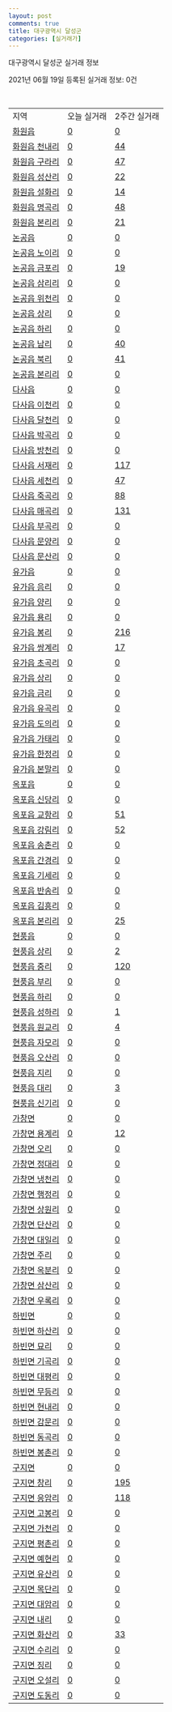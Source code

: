```yaml
---
layout: post
comments: true
title: 대구광역시 달성군
categories: [실거래가]
---
```


대구광역시 달성군 실거래 정보

2021년 06월 19일 등록된 실거래 정보: 0건

<script type="text/javascript">
  google.charts.load('current', {'packages':['corechart']});
  google.charts.setOnLoadCallback(drawChart);

  function drawChart() {
    var data = google.visualization.arrayToDataTable([['거래일', '매매', '전월세', '전매'], ['2021-02', 0, 17, 0], ['2021-03', 22, 79, 5], ['2021-04', 205, 178, 68], ['2021-05', 326, 294, 138], ['2021-06', 69, 104, 23]]);

    var options = {
      title: '최근 유형별 거래량 추이',
      legend: { position: 'bottom' }
    };

    var chart = new google.visualization.LineChart(document.getElementById('columnchart_material'));
    chart.draw(data, (options));
  }
</script>

<div id="columnchart_material" style="width: 450px; margin-left: -35px"></div>
<br>
<table class="sortable">
  <tr>
    <td>지역</td>
    <td>오늘 실거래</td>
    <td>2주간 실거래</td>
  </tr>

  
  <tr class="item">
    <td><a href="2771025000.html">화원읍</a></td>
    <td><a href="2771025000.html">0</a></td>
    <td><a href="2771025000.html">0</a></td>
  </tr>
    

  <tr class="item">
    <td><a href="2771025021.html">화원읍 천내리</a></td>
    <td><a href="2771025021.html">0</a></td>
    <td><a href="2771025021.html">44</a></td>
  </tr>
    

  <tr class="item">
    <td><a href="2771025022.html">화원읍 구라리</a></td>
    <td><a href="2771025022.html">0</a></td>
    <td><a href="2771025022.html">47</a></td>
  </tr>
    

  <tr class="item">
    <td><a href="2771025023.html">화원읍 성산리</a></td>
    <td><a href="2771025023.html">0</a></td>
    <td><a href="2771025023.html">22</a></td>
  </tr>
    

  <tr class="item">
    <td><a href="2771025024.html">화원읍 설화리</a></td>
    <td><a href="2771025024.html">0</a></td>
    <td><a href="2771025024.html">14</a></td>
  </tr>
    

  <tr class="item">
    <td><a href="2771025025.html">화원읍 명곡리</a></td>
    <td><a href="2771025025.html">0</a></td>
    <td><a href="2771025025.html">48</a></td>
  </tr>
    

  <tr class="item">
    <td><a href="2771025026.html">화원읍 본리리</a></td>
    <td><a href="2771025026.html">0</a></td>
    <td><a href="2771025026.html">21</a></td>
  </tr>
    

  <tr class="item">
    <td><a href="2771025300.html">논공읍</a></td>
    <td><a href="2771025300.html">0</a></td>
    <td><a href="2771025300.html">0</a></td>
  </tr>
    

  <tr class="item">
    <td><a href="2771025321.html">논공읍 노이리</a></td>
    <td><a href="2771025321.html">0</a></td>
    <td><a href="2771025321.html">0</a></td>
  </tr>
    

  <tr class="item">
    <td><a href="2771025322.html">논공읍 금포리</a></td>
    <td><a href="2771025322.html">0</a></td>
    <td><a href="2771025322.html">19</a></td>
  </tr>
    

  <tr class="item">
    <td><a href="2771025323.html">논공읍 삼리리</a></td>
    <td><a href="2771025323.html">0</a></td>
    <td><a href="2771025323.html">0</a></td>
  </tr>
    

  <tr class="item">
    <td><a href="2771025324.html">논공읍 위천리</a></td>
    <td><a href="2771025324.html">0</a></td>
    <td><a href="2771025324.html">0</a></td>
  </tr>
    

  <tr class="item">
    <td><a href="2771025325.html">논공읍 상리</a></td>
    <td><a href="2771025325.html">0</a></td>
    <td><a href="2771025325.html">0</a></td>
  </tr>
    

  <tr class="item">
    <td><a href="2771025326.html">논공읍 하리</a></td>
    <td><a href="2771025326.html">0</a></td>
    <td><a href="2771025326.html">0</a></td>
  </tr>
    

  <tr class="item">
    <td><a href="2771025327.html">논공읍 남리</a></td>
    <td><a href="2771025327.html">0</a></td>
    <td><a href="2771025327.html">40</a></td>
  </tr>
    

  <tr class="item">
    <td><a href="2771025328.html">논공읍 북리</a></td>
    <td><a href="2771025328.html">0</a></td>
    <td><a href="2771025328.html">41</a></td>
  </tr>
    

  <tr class="item">
    <td><a href="2771025329.html">논공읍 본리리</a></td>
    <td><a href="2771025329.html">0</a></td>
    <td><a href="2771025329.html">0</a></td>
  </tr>
    

  <tr class="item">
    <td><a href="2771025600.html">다사읍</a></td>
    <td><a href="2771025600.html">0</a></td>
    <td><a href="2771025600.html">0</a></td>
  </tr>
    

  <tr class="item">
    <td><a href="2771025621.html">다사읍 이천리</a></td>
    <td><a href="2771025621.html">0</a></td>
    <td><a href="2771025621.html">0</a></td>
  </tr>
    

  <tr class="item">
    <td><a href="2771025622.html">다사읍 달천리</a></td>
    <td><a href="2771025622.html">0</a></td>
    <td><a href="2771025622.html">0</a></td>
  </tr>
    

  <tr class="item">
    <td><a href="2771025623.html">다사읍 박곡리</a></td>
    <td><a href="2771025623.html">0</a></td>
    <td><a href="2771025623.html">0</a></td>
  </tr>
    

  <tr class="item">
    <td><a href="2771025624.html">다사읍 방천리</a></td>
    <td><a href="2771025624.html">0</a></td>
    <td><a href="2771025624.html">0</a></td>
  </tr>
    

  <tr class="item">
    <td><a href="2771025625.html">다사읍 서재리</a></td>
    <td><a href="2771025625.html">0</a></td>
    <td><a href="2771025625.html">117</a></td>
  </tr>
    

  <tr class="item">
    <td><a href="2771025626.html">다사읍 세천리</a></td>
    <td><a href="2771025626.html">0</a></td>
    <td><a href="2771025626.html">47</a></td>
  </tr>
    

  <tr class="item">
    <td><a href="2771025627.html">다사읍 죽곡리</a></td>
    <td><a href="2771025627.html">0</a></td>
    <td><a href="2771025627.html">88</a></td>
  </tr>
    

  <tr class="item">
    <td><a href="2771025628.html">다사읍 매곡리</a></td>
    <td><a href="2771025628.html">0</a></td>
    <td><a href="2771025628.html">131</a></td>
  </tr>
    

  <tr class="item">
    <td><a href="2771025629.html">다사읍 부곡리</a></td>
    <td><a href="2771025629.html">0</a></td>
    <td><a href="2771025629.html">0</a></td>
  </tr>
    

  <tr class="item">
    <td><a href="2771025630.html">다사읍 문양리</a></td>
    <td><a href="2771025630.html">0</a></td>
    <td><a href="2771025630.html">0</a></td>
  </tr>
    

  <tr class="item">
    <td><a href="2771025631.html">다사읍 문산리</a></td>
    <td><a href="2771025631.html">0</a></td>
    <td><a href="2771025631.html">0</a></td>
  </tr>
    

  <tr class="item">
    <td><a href="2771025900.html">유가읍</a></td>
    <td><a href="2771025900.html">0</a></td>
    <td><a href="2771025900.html">0</a></td>
  </tr>
    

  <tr class="item">
    <td><a href="2771025921.html">유가읍 음리</a></td>
    <td><a href="2771025921.html">0</a></td>
    <td><a href="2771025921.html">0</a></td>
  </tr>
    

  <tr class="item">
    <td><a href="2771025922.html">유가읍 양리</a></td>
    <td><a href="2771025922.html">0</a></td>
    <td><a href="2771025922.html">0</a></td>
  </tr>
    

  <tr class="item">
    <td><a href="2771025923.html">유가읍 용리</a></td>
    <td><a href="2771025923.html">0</a></td>
    <td><a href="2771025923.html">0</a></td>
  </tr>
    

  <tr class="item">
    <td><a href="2771025924.html">유가읍 봉리</a></td>
    <td><a href="2771025924.html">0</a></td>
    <td><a href="2771025924.html">216</a></td>
  </tr>
    

  <tr class="item">
    <td><a href="2771025925.html">유가읍 쌍계리</a></td>
    <td><a href="2771025925.html">0</a></td>
    <td><a href="2771025925.html">17</a></td>
  </tr>
    

  <tr class="item">
    <td><a href="2771025926.html">유가읍 초곡리</a></td>
    <td><a href="2771025926.html">0</a></td>
    <td><a href="2771025926.html">0</a></td>
  </tr>
    

  <tr class="item">
    <td><a href="2771025927.html">유가읍 상리</a></td>
    <td><a href="2771025927.html">0</a></td>
    <td><a href="2771025927.html">0</a></td>
  </tr>
    

  <tr class="item">
    <td><a href="2771025928.html">유가읍 금리</a></td>
    <td><a href="2771025928.html">0</a></td>
    <td><a href="2771025928.html">0</a></td>
  </tr>
    

  <tr class="item">
    <td><a href="2771025929.html">유가읍 유곡리</a></td>
    <td><a href="2771025929.html">0</a></td>
    <td><a href="2771025929.html">0</a></td>
  </tr>
    

  <tr class="item">
    <td><a href="2771025930.html">유가읍 도의리</a></td>
    <td><a href="2771025930.html">0</a></td>
    <td><a href="2771025930.html">0</a></td>
  </tr>
    

  <tr class="item">
    <td><a href="2771025931.html">유가읍 가태리</a></td>
    <td><a href="2771025931.html">0</a></td>
    <td><a href="2771025931.html">0</a></td>
  </tr>
    

  <tr class="item">
    <td><a href="2771025932.html">유가읍 한정리</a></td>
    <td><a href="2771025932.html">0</a></td>
    <td><a href="2771025932.html">0</a></td>
  </tr>
    

  <tr class="item">
    <td><a href="2771025933.html">유가읍 본말리</a></td>
    <td><a href="2771025933.html">0</a></td>
    <td><a href="2771025933.html">0</a></td>
  </tr>
    

  <tr class="item">
    <td><a href="2771026200.html">옥포읍</a></td>
    <td><a href="2771026200.html">0</a></td>
    <td><a href="2771026200.html">0</a></td>
  </tr>
    

  <tr class="item">
    <td><a href="2771026221.html">옥포읍 신당리</a></td>
    <td><a href="2771026221.html">0</a></td>
    <td><a href="2771026221.html">0</a></td>
  </tr>
    

  <tr class="item">
    <td><a href="2771026222.html">옥포읍 교항리</a></td>
    <td><a href="2771026222.html">0</a></td>
    <td><a href="2771026222.html">51</a></td>
  </tr>
    

  <tr class="item">
    <td><a href="2771026223.html">옥포읍 강림리</a></td>
    <td><a href="2771026223.html">0</a></td>
    <td><a href="2771026223.html">52</a></td>
  </tr>
    

  <tr class="item">
    <td><a href="2771026224.html">옥포읍 송촌리</a></td>
    <td><a href="2771026224.html">0</a></td>
    <td><a href="2771026224.html">0</a></td>
  </tr>
    

  <tr class="item">
    <td><a href="2771026225.html">옥포읍 간경리</a></td>
    <td><a href="2771026225.html">0</a></td>
    <td><a href="2771026225.html">0</a></td>
  </tr>
    

  <tr class="item">
    <td><a href="2771026226.html">옥포읍 기세리</a></td>
    <td><a href="2771026226.html">0</a></td>
    <td><a href="2771026226.html">0</a></td>
  </tr>
    

  <tr class="item">
    <td><a href="2771026227.html">옥포읍 반송리</a></td>
    <td><a href="2771026227.html">0</a></td>
    <td><a href="2771026227.html">0</a></td>
  </tr>
    

  <tr class="item">
    <td><a href="2771026228.html">옥포읍 김흥리</a></td>
    <td><a href="2771026228.html">0</a></td>
    <td><a href="2771026228.html">0</a></td>
  </tr>
    

  <tr class="item">
    <td><a href="2771026229.html">옥포읍 본리리</a></td>
    <td><a href="2771026229.html">0</a></td>
    <td><a href="2771026229.html">25</a></td>
  </tr>
    

  <tr class="item">
    <td><a href="2771026500.html">현풍읍</a></td>
    <td><a href="2771026500.html">0</a></td>
    <td><a href="2771026500.html">0</a></td>
  </tr>
    

  <tr class="item">
    <td><a href="2771026521.html">현풍읍 상리</a></td>
    <td><a href="2771026521.html">0</a></td>
    <td><a href="2771026521.html">2</a></td>
  </tr>
    

  <tr class="item">
    <td><a href="2771026522.html">현풍읍 중리</a></td>
    <td><a href="2771026522.html">0</a></td>
    <td><a href="2771026522.html">120</a></td>
  </tr>
    

  <tr class="item">
    <td><a href="2771026523.html">현풍읍 부리</a></td>
    <td><a href="2771026523.html">0</a></td>
    <td><a href="2771026523.html">0</a></td>
  </tr>
    

  <tr class="item">
    <td><a href="2771026524.html">현풍읍 하리</a></td>
    <td><a href="2771026524.html">0</a></td>
    <td><a href="2771026524.html">0</a></td>
  </tr>
    

  <tr class="item">
    <td><a href="2771026525.html">현풍읍 성하리</a></td>
    <td><a href="2771026525.html">0</a></td>
    <td><a href="2771026525.html">1</a></td>
  </tr>
    

  <tr class="item">
    <td><a href="2771026526.html">현풍읍 원교리</a></td>
    <td><a href="2771026526.html">0</a></td>
    <td><a href="2771026526.html">4</a></td>
  </tr>
    

  <tr class="item">
    <td><a href="2771026527.html">현풍읍 자모리</a></td>
    <td><a href="2771026527.html">0</a></td>
    <td><a href="2771026527.html">0</a></td>
  </tr>
    

  <tr class="item">
    <td><a href="2771026528.html">현풍읍 오산리</a></td>
    <td><a href="2771026528.html">0</a></td>
    <td><a href="2771026528.html">0</a></td>
  </tr>
    

  <tr class="item">
    <td><a href="2771026529.html">현풍읍 지리</a></td>
    <td><a href="2771026529.html">0</a></td>
    <td><a href="2771026529.html">0</a></td>
  </tr>
    

  <tr class="item">
    <td><a href="2771026530.html">현풍읍 대리</a></td>
    <td><a href="2771026530.html">0</a></td>
    <td><a href="2771026530.html">3</a></td>
  </tr>
    

  <tr class="item">
    <td><a href="2771026531.html">현풍읍 신기리</a></td>
    <td><a href="2771026531.html">0</a></td>
    <td><a href="2771026531.html">0</a></td>
  </tr>
    

  <tr class="item">
    <td><a href="2771031000.html">가창면</a></td>
    <td><a href="2771031000.html">0</a></td>
    <td><a href="2771031000.html">0</a></td>
  </tr>
    

  <tr class="item">
    <td><a href="2771031021.html">가창면 용계리</a></td>
    <td><a href="2771031021.html">0</a></td>
    <td><a href="2771031021.html">12</a></td>
  </tr>
    

  <tr class="item">
    <td><a href="2771031022.html">가창면 오리</a></td>
    <td><a href="2771031022.html">0</a></td>
    <td><a href="2771031022.html">0</a></td>
  </tr>
    

  <tr class="item">
    <td><a href="2771031023.html">가창면 정대리</a></td>
    <td><a href="2771031023.html">0</a></td>
    <td><a href="2771031023.html">0</a></td>
  </tr>
    

  <tr class="item">
    <td><a href="2771031024.html">가창면 냉천리</a></td>
    <td><a href="2771031024.html">0</a></td>
    <td><a href="2771031024.html">0</a></td>
  </tr>
    

  <tr class="item">
    <td><a href="2771031025.html">가창면 행정리</a></td>
    <td><a href="2771031025.html">0</a></td>
    <td><a href="2771031025.html">0</a></td>
  </tr>
    

  <tr class="item">
    <td><a href="2771031026.html">가창면 상원리</a></td>
    <td><a href="2771031026.html">0</a></td>
    <td><a href="2771031026.html">0</a></td>
  </tr>
    

  <tr class="item">
    <td><a href="2771031027.html">가창면 단산리</a></td>
    <td><a href="2771031027.html">0</a></td>
    <td><a href="2771031027.html">0</a></td>
  </tr>
    

  <tr class="item">
    <td><a href="2771031028.html">가창면 대일리</a></td>
    <td><a href="2771031028.html">0</a></td>
    <td><a href="2771031028.html">0</a></td>
  </tr>
    

  <tr class="item">
    <td><a href="2771031029.html">가창면 주리</a></td>
    <td><a href="2771031029.html">0</a></td>
    <td><a href="2771031029.html">0</a></td>
  </tr>
    

  <tr class="item">
    <td><a href="2771031030.html">가창면 옥분리</a></td>
    <td><a href="2771031030.html">0</a></td>
    <td><a href="2771031030.html">0</a></td>
  </tr>
    

  <tr class="item">
    <td><a href="2771031031.html">가창면 삼산리</a></td>
    <td><a href="2771031031.html">0</a></td>
    <td><a href="2771031031.html">0</a></td>
  </tr>
    

  <tr class="item">
    <td><a href="2771031032.html">가창면 우록리</a></td>
    <td><a href="2771031032.html">0</a></td>
    <td><a href="2771031032.html">0</a></td>
  </tr>
    

  <tr class="item">
    <td><a href="2771033000.html">하빈면</a></td>
    <td><a href="2771033000.html">0</a></td>
    <td><a href="2771033000.html">0</a></td>
  </tr>
    

  <tr class="item">
    <td><a href="2771033021.html">하빈면 하산리</a></td>
    <td><a href="2771033021.html">0</a></td>
    <td><a href="2771033021.html">0</a></td>
  </tr>
    

  <tr class="item">
    <td><a href="2771033022.html">하빈면 묘리</a></td>
    <td><a href="2771033022.html">0</a></td>
    <td><a href="2771033022.html">0</a></td>
  </tr>
    

  <tr class="item">
    <td><a href="2771033023.html">하빈면 기곡리</a></td>
    <td><a href="2771033023.html">0</a></td>
    <td><a href="2771033023.html">0</a></td>
  </tr>
    

  <tr class="item">
    <td><a href="2771033024.html">하빈면 대평리</a></td>
    <td><a href="2771033024.html">0</a></td>
    <td><a href="2771033024.html">0</a></td>
  </tr>
    

  <tr class="item">
    <td><a href="2771033025.html">하빈면 무등리</a></td>
    <td><a href="2771033025.html">0</a></td>
    <td><a href="2771033025.html">0</a></td>
  </tr>
    

  <tr class="item">
    <td><a href="2771033026.html">하빈면 현내리</a></td>
    <td><a href="2771033026.html">0</a></td>
    <td><a href="2771033026.html">0</a></td>
  </tr>
    

  <tr class="item">
    <td><a href="2771033027.html">하빈면 감문리</a></td>
    <td><a href="2771033027.html">0</a></td>
    <td><a href="2771033027.html">0</a></td>
  </tr>
    

  <tr class="item">
    <td><a href="2771033028.html">하빈면 동곡리</a></td>
    <td><a href="2771033028.html">0</a></td>
    <td><a href="2771033028.html">0</a></td>
  </tr>
    

  <tr class="item">
    <td><a href="2771033029.html">하빈면 봉촌리</a></td>
    <td><a href="2771033029.html">0</a></td>
    <td><a href="2771033029.html">0</a></td>
  </tr>
    

  <tr class="item">
    <td><a href="2771038000.html">구지면</a></td>
    <td><a href="2771038000.html">0</a></td>
    <td><a href="2771038000.html">0</a></td>
  </tr>
    

  <tr class="item">
    <td><a href="2771038021.html">구지면 창리</a></td>
    <td><a href="2771038021.html">0</a></td>
    <td><a href="2771038021.html">195</a></td>
  </tr>
    

  <tr class="item">
    <td><a href="2771038022.html">구지면 응암리</a></td>
    <td><a href="2771038022.html">0</a></td>
    <td><a href="2771038022.html">118</a></td>
  </tr>
    

  <tr class="item">
    <td><a href="2771038023.html">구지면 고봉리</a></td>
    <td><a href="2771038023.html">0</a></td>
    <td><a href="2771038023.html">0</a></td>
  </tr>
    

  <tr class="item">
    <td><a href="2771038024.html">구지면 가천리</a></td>
    <td><a href="2771038024.html">0</a></td>
    <td><a href="2771038024.html">0</a></td>
  </tr>
    

  <tr class="item">
    <td><a href="2771038025.html">구지면 평촌리</a></td>
    <td><a href="2771038025.html">0</a></td>
    <td><a href="2771038025.html">0</a></td>
  </tr>
    

  <tr class="item">
    <td><a href="2771038026.html">구지면 예현리</a></td>
    <td><a href="2771038026.html">0</a></td>
    <td><a href="2771038026.html">0</a></td>
  </tr>
    

  <tr class="item">
    <td><a href="2771038027.html">구지면 유산리</a></td>
    <td><a href="2771038027.html">0</a></td>
    <td><a href="2771038027.html">0</a></td>
  </tr>
    

  <tr class="item">
    <td><a href="2771038028.html">구지면 목단리</a></td>
    <td><a href="2771038028.html">0</a></td>
    <td><a href="2771038028.html">0</a></td>
  </tr>
    

  <tr class="item">
    <td><a href="2771038029.html">구지면 대암리</a></td>
    <td><a href="2771038029.html">0</a></td>
    <td><a href="2771038029.html">0</a></td>
  </tr>
    

  <tr class="item">
    <td><a href="2771038030.html">구지면 내리</a></td>
    <td><a href="2771038030.html">0</a></td>
    <td><a href="2771038030.html">0</a></td>
  </tr>
    

  <tr class="item">
    <td><a href="2771038031.html">구지면 화산리</a></td>
    <td><a href="2771038031.html">0</a></td>
    <td><a href="2771038031.html">33</a></td>
  </tr>
    

  <tr class="item">
    <td><a href="2771038032.html">구지면 수리리</a></td>
    <td><a href="2771038032.html">0</a></td>
    <td><a href="2771038032.html">0</a></td>
  </tr>
    

  <tr class="item">
    <td><a href="2771038033.html">구지면 징리</a></td>
    <td><a href="2771038033.html">0</a></td>
    <td><a href="2771038033.html">0</a></td>
  </tr>
    

  <tr class="item">
    <td><a href="2771038034.html">구지면 오설리</a></td>
    <td><a href="2771038034.html">0</a></td>
    <td><a href="2771038034.html">0</a></td>
  </tr>
    

  <tr class="item">
    <td><a href="2771038035.html">구지면 도동리</a></td>
    <td><a href="2771038035.html">0</a></td>
    <td><a href="2771038035.html">0</a></td>
  </tr>
    


</table>


    